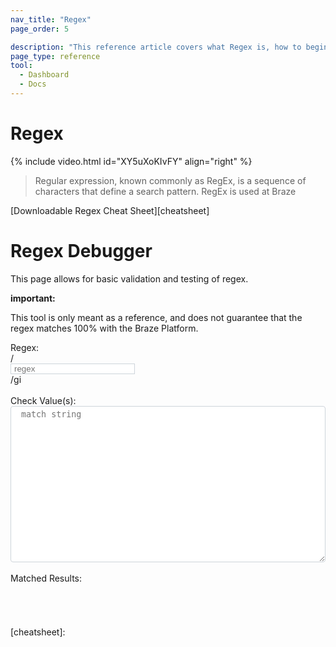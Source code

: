 ```yaml
---
nav_title: "Regex"
page_order: 5

description: "This reference article covers what Regex is, how to begin using it at Braze, and offers debugger functionality."
page_type: reference
tool:
  - Dashboard
  - Docs
---
```


# Regex

{% include video.html id="XY5uXoKIvFY" align="right" %}

>  Regular expression, known commonly as RegEx, is a sequence of characters that define a search pattern. RegEx is used at Braze

[Downloadable Regex Cheat Sheet][cheatsheet]

# Regex Debugger

This page allows for basic validation and testing of regex.
​
<div class="alert alert-important" role="alert"><div class="alert-msg"> <b>important: </b><br />
<p>This tool is only meant as a reference, and does not guarantee that the regex matches 100% with the Braze Platform.</p>
</div></div>
<div>
Regex:
​
<div class="input-group">
  <div class="input-group-prepend"><span class="input-group-text">/</span>
  </div>
 <input id="regex_input" value="" class="form-control" placeholder="regex" style="" />
 <div class="input-group-append"><span class="input-group-text">/gi</span>
 </div>
</div>
<br />
Check Value(s): <textarea style="" placeholder="match string" id="regex_text"></textarea><br /><br />
​
Matched Results<span id="reg_count"></span>: <div id="regex_results"></div>
</div>
<style type="text/css">
#regex_text {
  -moz-appearance: textfield-multiline;
  -webkit-appearance: textarea;
  border: 1px solid #ced4da !important;
  overflow: auto;
  padding: 2px;
  resize: both;
  white-space: pre-wrap;
  width:100%;
  height: 250px;
  padding: 5px 15px 5px 1.2em;
  border-radius: 0.25rem;
}
#regex_input {
  border: 1px solid #ced4da !important;
  padding: 0 15px 0 5px;
}
#regex_input.invalid {
  background-color: #f8eef7;
}
.regex_highlight {
  background-color: #66d4b333;
}
#regex_results {
  width: 100%;
  min-height: 2em;
  padding: 5px 15px 5px 0.2em;
}
</style>
​
<script type="text/javascript">
$( document ).ready(function() {
  function update_inputmatch() {
    var tomatch = $('#regex_input').val();
    var validreg = true;
    $('#regex_input').removeClass('invalid');
    try {
      var regex = new RegExp(tomatch,'gi');
      $('#regex_results').html('');
    } catch(e) {
      $('#regex_input').addClass('invalid');
      validreg = false;
      $('#regex_results').html('Invalid Regular Expression').prepend('&nbsp;&nbsp;&nbsp;');
    }
    if (validreg){
      if ($('#regex_text').val() && tomatch) {
        var input_str = $('#regex_text').val().split(/\r?\n/);
        var input_replaced = [];
        var reg_count = 0;
        for (var i = 0; i < input_str.length; i++) {
          var inp_rep = ''
          var matched = input_str[i].match(regex);
          if (matched) {
            inp_rep = '<i class="far fa-check-square"></i> ';
            reg_count++;
          }
          else {
            inp_rep = '<i class="far fa-square"></i> ';
          }
          inp_rep += input_str[i].replace(regex,'<span class="regex_highlight">$&</span>');
          input_replaced.push(inp_rep)
        }
        if (reg_count) {
          $('#reg_count').html(' (' + reg_count + ')');
        }
        else {
          $('#reg_count').html('');
        }
        $('#regex_results').html(input_replaced.join('<br />'));
      }
      else {
        $('#regex_results').html('');
      }
    }
​
  }
  $('#regex_input, #regex_text').keyup(function(k){
    update_inputmatch();
  });
});
</script>

[cheatsheet]: 